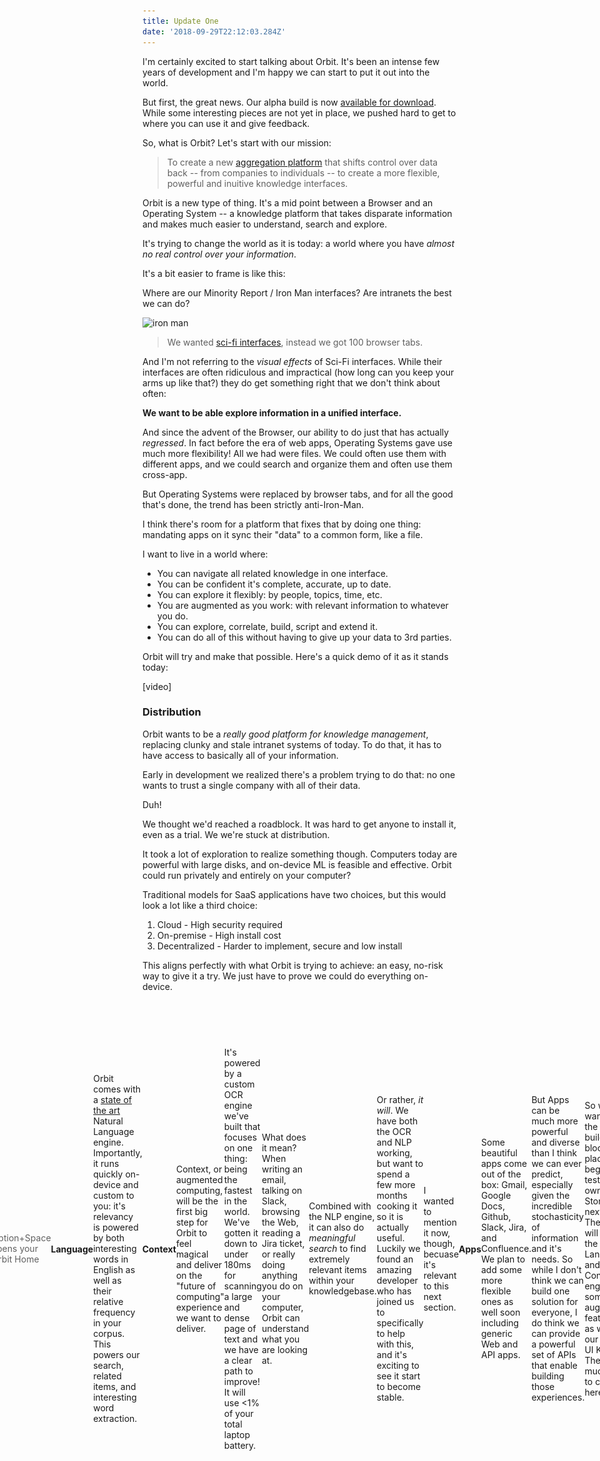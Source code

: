 ```yaml
---
title: Update One
date: '2018-09-29T22:12:03.284Z'
---
```


I'm certainly excited to start talking about Orbit. It's been an intense few years of development and I'm happy we can start to put it out into the world.

But first, the great news. Our alpha build is now [available for download](). While some interesting pieces are not yet in place, we pushed hard to get to where you can use it and give feedback.

So, what is Orbit? Let's start with our mission:

> To create a new [aggregation platform](https://stratechery.com/2017/defining-aggregators/) that shifts control over data back -- from companies to individuals -- to create a more flexible, powerful and inuitive knowledge interfaces.

Orbit is a new type of thing. It's a mid point between a Browser and an Operating System -- a knowledge platform that takes disparate information and makes much easier to understand, search and explore.

It's trying to change the world as it is today: a world where you have _almost no real control over your information_.

It's a bit easier to frame is like this:

Where are our Minority Report / Iron Man interfaces? Are intranets the best we can do?

![iron man](http://gradschoolguru.com/wp-content/uploads/2017/01/Iron-Man-Movie-Prologue-Hologram.jpg)

> We wanted [sci-fi interfaces](https://www.youtube.com/watch?v=PJqbivkm0Ms), instead we got 100 browser tabs.

And I'm not referring to the _visual effects_ of Sci-Fi interfaces. While their interfaces are often ridiculous and impractical (how long can you keep your arms up like that?) they do get something right that we don't think about often:

**We want to be able explore information in a unified interface.**

And since the advent of the Browser, our ability to do just that has actually _regressed_. In fact before the era of web apps, Operating Systems gave use much more flexibility! All we had were files. We could often use them with different apps, and we could search and organize them and often use them cross-app.

But Operating Systems were replaced by browser tabs, and for all the good that's done, the trend has been strictly anti-Iron-Man.

I think there's room for a platform that fixes that by doing one thing: mandating apps on it sync their "data" to a common form, like a file.

I want to live in a world where:

- You can navigate all related knowledge in one interface.
- You can be confident it's complete, accurate, up to date.
- You can explore it flexibly: by people, topics, time, etc.
- You are augmented as you work: with relevant information to whatever you do.
- You can explore, correlate, build, script and extend it.
- You can do all of this without having to give up your data to 3rd parties.

Orbit will try and make that possible. Here's a quick demo of it as it stands today:

[video]

### Distribution

Orbit wants to be a _really good platform for knowledge management_, replacing clunky and stale intranet systems of today. To do that, it has to have access to basically all of your information.

Early in development we realized there's a problem trying to do that: no one wants to trust a single company with all of their data.

Duh!

We thought we'd reached a roadblock. It was hard to get anyone to install it, even as a trial. We we're stuck at distribution.

It took a lot of exploration to realize something though. Computers today are powerful with large disks, and on-device ML is feasible and effective. Orbit could run privately and entirely on your computer?

Traditional models for SaaS applications have two choices, but this would look a lot like a third choice:

1. Cloud - High security required
2. On-premise - High install cost
3. Decentralized - Harder to implement, secure and low install

This aligns perfectly with what Orbit is trying to achieve: an easy, no-risk way to give it a try. We just have to prove we could do everything on-device.

<div style="margin: 2.5rem -20%; display: flex; align-items: center; justify-content: center;">
  <div style="margin: auto;  max-width: 100vw;">
    <img alt="On-Device = Data stays on your computer" src="./illustration.svg" />
  </img>
</div>

Today, you can actually firewall Orbit so it only has access to sync data directly from your integrations.

Because you can test our Orbit without any cost, it means **the product must actually be good**. We can't hide behind a sales team. I think this solves what would have been a near-impossible distribution story for a very early stage startup, but also is a great setup to keep our company honest and focused on delivering real value rather than effective sales.

### Platform

[Skip to the end](#going-forward) if you aren't interested in feature-level details! This section goes into some of what we've built and are planning to build.

<div style="width: 480px; border-radius: 20px; overflow: hidden; position: absolute; right: -520px;">
  <img alt="Orbit Home" src="./home.jpg" />
</div>

#### Bit

We're calling a "file" in orbit a "Bit". Where SaaS products have data behind unique interfaces and APIs, Orbit apps sync to a common fundamental unit: the bit, which can be text or HTML, for now.

#### Home

The Orbit Home is your starting point. It will aim to be the Tony Stark interface, powered by bits of information. For now it's a lot like Spotlight with some recent activity and a directory of people.

> Option+Space opens your Orbit Home

#### Language

Orbit comes with a [state of the art](https://arxiv.org/pdf/1803.08493.pdf) Natural Language engine. Importantly, it runs quickly on-device and custom to you: it's relevancy is powered by both interesting words in English as well as their relative frequency in your corpus. This powers our search, related items, and interesting word extraction.

#### Context

Context, or augmented computing, will be the first big step for Orbit to feel magical and deliver on the "future of computing" experience we want to deliver.

It's powered by a custom OCR engine we've built that focuses on one thing: being the fastest in the world. We've gotten it down to under 180ms for scanning a large and dense page of text and we have a clear path to improve! It will use <1% of your total laptop battery.

What does it mean? When writing an email, talking on Slack, browsing the Web, reading a Jira ticket, or really doing anything you do on your computer, Orbit can understand what you are looking at.

Combined with the NLP engine, it can also do _meaningful search_ to find extremely relevant items within your knowledgebase.

Or rather, _it will_. We have both the OCR and NLP working, but want to spend a few more months cooking it so it is actually useful. Luckily we found an amazing developer who has joined us to specifically to help with this, and it's exciting to see it start to become stable.

I wanted to mention it now, though, becuase it's relevant to this next section.

#### Apps

Some beautiful apps come out of the box: Gmail, Google Docs, Github, Slack, Jira, and Confluence. We plan to add some more flexible ones as well soon including generic Web and API apps.

<div style="display: flex; flex-flow: row; height: 120px; max-width: 100%; justify-content: space-between; padding: 30px 0;">
  <img class="icon" src="./icons/gdrive.svg" />
  <img class="icon" src="./icons/github.svg" />
  <img class="icon" src="./icons/gmail.svg" />
  <img class="icon" src="./icons/jira.svg" />
  <img class="icon" src="./icons/confluence.svg" />
  <img class="icon" src="./icons/slack.svg" />
</div>

But Apps can be much more powerful and diverse than I think we can ever predict, especially given the incredible stochasticity of information and it's needs. So while I don't think we can build one solution for everyone, I do think we can provide a powerful set of APIs that enable building those experiences.

So we want to put the right building blocks in place, and begin testing our own App Store early next year. The blocks will include the Language and Context engines, some augmented features, as well as our mature UI Kit. There's much more to come here.

### Going forward

There's a lot more I'd like to write, but I think is more than enough to start.

I'll end with something that will risk sounding cliché:

I think the biggest feature of Orbit is trust. Orbit won't succeed if it tries to be a traditional startup. If you don't feel it will respect your privacy in the long run, we've lost. Orbit will need to be thought of like a Browser or Operating System: a fundamental tool you trust to handle sensitive information.

We've designed it in the only I know to guarantee that: by never sending data off your device. Of course, trust doesn't matters if you don't have a great product that meets real needs. The next feed months will be exciting as we attempt to do just that. And your feedback will be the most important part of ensuring that!

[Here is my email](nate@tryorbit.com). Please send me any and all inquiries, requests and bugs.

[Here is our roadmap](). We will update it about once a week.

I am very excited to start sharing progress with you all.

<br />
